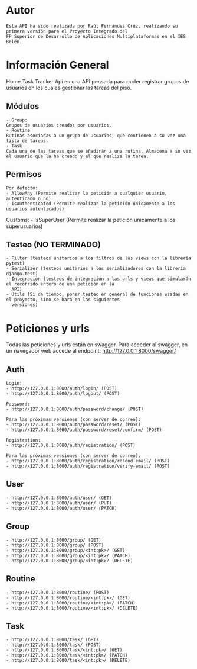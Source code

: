 # Autor

    Esta API ha sido realizada por Raúl Fernández Cruz, realizando su primera versión para el Proyecto Integrado del
    FP Superior de Desarrollo de Aplicaciones Multiplataformas en el IES Belén.


# Información General

Home Task Tracker Api es una API pensada para poder registrar grupos de usuarios en los cuales gestionar las tareas del
piso.

## Módulos

    - Group: 
    Grupos de usuarios creados por usuarios. 
    - Routine
    Rutinas asociadas a un grupo de usuarios, que contienen a su vez una lista de tareas.
    - Task
    Cada una de las tareas que se añadirán a una rutina. Almacena a su vez el usuario que la ha creado y el que realiza la tarea.

## Permisos

    Por defecto:
    - AllowAny (Permite realizar la petición a cualquier usuario, autenticado o no)
    - IsAuthenticated (Permite realizar la petición únicamente a los usuarios autenticados)
[//]: # (Ver si es estrictamente necesario el permiso IsOwnUser)
    Customs:
    - IsSuperUser (Permite realizar la petición únicamente a los superusuarios)

## Testeo (NO TERMINADO)

    - Filter (testeos unitarios a los filtros de las views con la librería pytest)
    - Serializer (testeos unitarios a los serializadores con la librería django.test)
    - Integración (testeos de integración a las urls y views que simularán el recorrido entero de una petición en la
      API)
    - Utils (Si da tiempo, poner testeo en general de funciones usadas en el proyecto, sino se hará en las siguientes
      versiones)


# Peticiones y urls

Todas las peticiones y urls están en swagger.
Para acceder al swagger, en un navegador web accede al endpoint: http://127.0.0.1:8000/swagger/

## Auth

    Login:
    - http://127.0.0.1:8000/auth/login/ (POST)
    - http://127.0.0.1:8000/auth/logout/ (POST)
    
    Password:
    - http://127.0.0.1:8000/auth/password/change/ (POST)
    
    Para las próximas versiones (con server de correo):
    - http://127.0.0.1:8000/auth/password/reset/ (POST)
    - http://127.0.0.1:8000/auth/password/reset/confirm/ (POST)
    
    Registration:
    - http://127.0.0.1:8000/auth/registration/ (POST)

    Para las próximas versiones (con server de correo):
    - http://127.0.0.1:8000/auth/registration/resend-email/ (POST)
    - http://127.0.0.1:8000/auth/registration/verify-email/ (POST)

## User

    - http://127.0.0.1:8000/auth/user/ (GET)
    - http://127.0.0.1:8000/auth/user/ (PUT)
    - http://127.0.0.1:8000/auth/user/ (PATCH)


## Group

    - http://127.0.0.1:8000/group/ (GET)
    - http://127.0.0.1:8000/group/ (POST)
    - http://127.0.0.1:8000/group/<int:pk>/ (GET)
    - http://127.0.0.1:8000/group/<int:pk>/ (PATCH)
    - http://127.0.0.1:8000/group/<int:pk>/ (DELETE)

## Routine

    - http://127.0.0.1:8000/routine/ (POST)
    - http://127.0.0.1:8000/routine/<int:pk>/ (GET)
    - http://127.0.0.1:8000/routine/<int:pk>/ (PATCH)
    - http://127.0.0.1:8000/routine/<int:pk>/ (DELETE)


## Task

    - http://127.0.0.1:8000/task/ (GET)
    - http://127.0.0.1:8000/task/ (POST)
    - http://127.0.0.1:8000/task/<int:pk>/ (GET)
    - http://127.0.0.1:8000/task/<int:pk>/ (PATCH)
    - http://127.0.0.1:8000/task/<int:pk>/ (DELETE)
